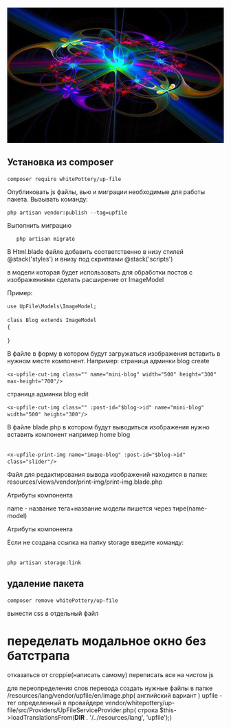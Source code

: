 <p align="center">
<img src="info/logo.jpg">
</p>


## Установка из composer

```
composer require whitePottery/up-file
```

 Опубликовать js файлы, вью и миграции необходимые для работы пакета.
Вызывать команду:
```
php artisan vendor:publish --tag=upfile
```

Выполнить миграцию
 ```
    php artisan migrate
 ```

В Html.blade файле добавить соответственно в низу стилей @stack('styles')
и внизу под скриптами @stack('scripts')

в модели которая будет использовать для обработки постов с изображениями
сделать расширение от  ImageModel

Пример:
```
use UpFile\Models\ImageModel;

class Blog extends ImageModel
{

}

```

В файле в форму в котором будут загружаться изображения вставить в нужном месте компонент.
Например:
страница админки  blog create

```
<x-upfile-cut-img class="" name="mini-blog" width="500" height="300" max-height="700"/>
```
страница админки  blog edit
```
<x-upfile-cut-img class="" :post-id="$blog->id" name="mini-blog" width="500" height="300"/>
```

В файле blade.php в котором будут выводиться изображения нужно вставить компонент
например home blog
```

<x-upfile-print-img name="image-blog" :post-id="$blog->id" class="slider"/>
```
Файл для редактирования вывода изображений находится в папке:
resources/views/vendor/print-img/print-img.blade.php

Атрибуты компонента <x-upfile-cut-img/>

name - название тега+название модели пишется через тире(name-model)

Атрибуты компонента <x-upfile-print-img/>


Если не создана ссылка на папку storage введите команду:
```

php artisan storage:link
```


## удаление пакета

```
composer remove whitePottery/up-file
```



вынести css в отдельный файл
# переделать модальное окно без батстрапа
отказаться от croppie(написать самому)
переписать все на чистом js


для переопределения слов перевода
создать нужные файлы в папке /resources/lang/vendor/upfile/en/image.php( английский вариант )
upfile - тег определенный в провайдере vendor/whitepottery/up-file/src/Providers/UpFileServiceProvider.php( строка $this->loadTranslationsFrom(__DIR__ . '/../resources/lang', 'upfile');)